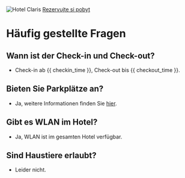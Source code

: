 <div class="hero-reservation">
  <img src="/images/hotel-hero.jpg" alt="Hotel Claris">
  <a href="/reservation-form" class="hero-button">Rezervujte si pobyt</a>
</div>

# **Häufig gestellte Fragen**

## Wann ist der Check-in und Check-out?
- Check-in ab {{ checkin_time }}, Check-out bis {{ checkout_time }}.

## Bieten Sie Parkplätze an?
- Ja, weitere Informationen finden Sie [hier](parking.md).

## Gibt es WLAN im Hotel?
- Ja, WLAN ist im gesamten Hotel verfügbar.

## Sind Haustiere erlaubt?
- Leider nicht.
